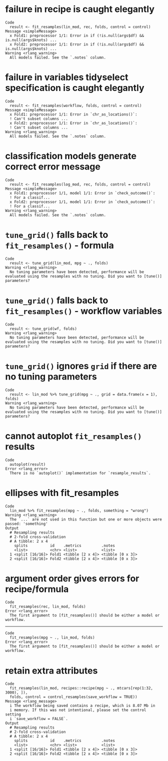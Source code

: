 # failure in recipe is caught elegantly

    Code
      result <- fit_resamples(lin_mod, rec, folds, control = control)
    Message <simpleMessage>
      x Fold1: preprocessor 1/1: Error in if (!is.null(args$df) && is.null(args$knots) ...
      x Fold2: preprocessor 1/1: Error in if (!is.null(args$df) && is.null(args$knots) ...
    Warning <rlang_warning>
      All models failed. See the `.notes` column.

# failure in variables tidyselect specification is caught elegantly

    Code
      result <- fit_resamples(workflow, folds, control = control)
    Message <simpleMessage>
      x Fold1: preprocessor 1/1: Error in `chr_as_locations()`:
      ! Can't subset columns ...
      x Fold2: preprocessor 1/1: Error in `chr_as_locations()`:
      ! Can't subset columns ...
    Warning <rlang_warning>
      All models failed. See the `.notes` column.

# classification models generate correct error message

    Code
      result <- fit_resamples(log_mod, rec, folds, control = control)
    Message <simpleMessage>
      x Fold1: preprocessor 1/1, model 1/1: Error in `check_outcome()`:
      ! For a classif...
      x Fold2: preprocessor 1/1, model 1/1: Error in `check_outcome()`:
      ! For a classif...
    Warning <rlang_warning>
      All models failed. See the `.notes` column.

# `tune_grid()` falls back to `fit_resamples()` - formula

    Code
      result <- tune_grid(lin_mod, mpg ~ ., folds)
    Warning <rlang_warning>
      No tuning parameters have been detected, performance will be evaluated using the resamples with no tuning. Did you want to [tune()] parameters?

# `tune_grid()` falls back to `fit_resamples()` - workflow variables

    Code
      result <- tune_grid(wf, folds)
    Warning <rlang_warning>
      No tuning parameters have been detected, performance will be evaluated using the resamples with no tuning. Did you want to [tune()] parameters?

# `tune_grid()` ignores `grid` if there are no tuning parameters

    Code
      result <- lin_mod %>% tune_grid(mpg ~ ., grid = data.frame(x = 1), folds)
    Warning <rlang_warning>
      No tuning parameters have been detected, performance will be evaluated using the resamples with no tuning. Did you want to [tune()] parameters?

# cannot autoplot `fit_resamples()` results

    Code
      autoplot(result)
    Error <rlang_error>
      There is no `autoplot()` implementation for `resample_results`.

# ellipses with fit_resamples

    Code
      lin_mod %>% fit_resamples(mpg ~ ., folds, something = "wrong")
    Warning <rlang_warning>
      The `...` are not used in this function but one or more objects were passed: 'something'
    Output
      # Resampling results
      # 2-fold cross-validation 
      # A tibble: 2 x 4
        splits          id    .metrics         .notes          
        <list>          <chr> <list>           <list>          
      1 <split [16/16]> Fold1 <tibble [2 x 4]> <tibble [0 x 3]>
      2 <split [16/16]> Fold2 <tibble [2 x 4]> <tibble [0 x 3]>

# argument order gives errors for recipe/formula

    Code
      fit_resamples(rec, lin_mod, folds)
    Error <rlang_error>
      The first argument to [fit_resamples()] should be either a model or workflow.

---

    Code
      fit_resamples(mpg ~ ., lin_mod, folds)
    Error <rlang_error>
      The first argument to [fit_resamples()] should be either a model or workflow.

# retain extra attributes

    Code
      fit_resamples(lin_mod, recipes::recipe(mpg ~ ., mtcars[rep(1:32, 3000), ]),
      folds, control = control_resamples(save_workflow = TRUE))
    Message <rlang_message>
      i The workflow being saved contains a recipe, which is 8.07 Mb in
      i memory. If this was not intentional, please set the control setting
      i `save_workflow = FALSE`.
    Output
      # Resampling results
      # 2-fold cross-validation 
      # A tibble: 2 x 4
        splits          id    .metrics         .notes          
        <list>          <chr> <list>           <list>          
      1 <split [16/16]> Fold1 <tibble [2 x 4]> <tibble [0 x 3]>
      2 <split [16/16]> Fold2 <tibble [2 x 4]> <tibble [0 x 3]>

